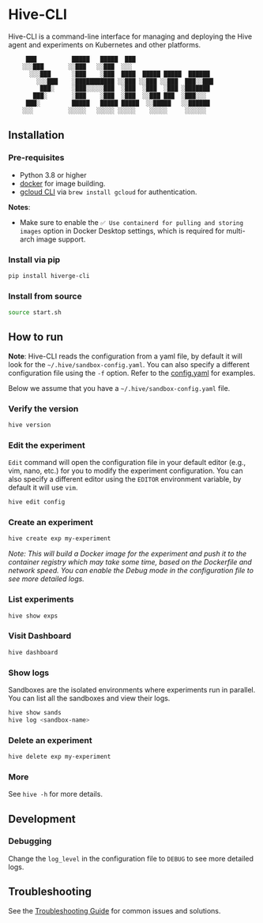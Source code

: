 # Hive-CLI

Hive-CLI is a command-line interface for managing and deploying the Hive agent and experiments on Kubernetes and other platforms.

```bash
     ███          █████   █████  ███
    ░░░███       ░░███   ░░███  ░░░
      ░░░███      ░███    ░███  ████  █████ █████  ██████
        ░░░███    ░███████████ ░░███ ░░███ ░░███  ███░░███
         ███░     ░███░░░░░███  ░███  ░███  ░███ ░███████
       ███░       ░███    ░███  ░███  ░░███ ███  ░███░░░
     ███░         █████   █████ █████  ░░█████   ░░██████
    ░░░          ░░░░░   ░░░░░ ░░░░░    ░░░░░     ░░░░░░
```

## Installation

### Pre-requisites

- Python 3.8 or higher
- [docker](https://www.docker.com/) for image building.
- [gcloud CLI](https://cloud.google.com/sdk/docs/install) via `brew install gcloud` for authentication.

**Notes**:

- Make sure to enable the `✅ Use containerd for pulling and storing images` option in Docker Desktop settings, which is required for multi-arch image support.

### Install via pip

```bash
pip install hiverge-cli
```

### Install from source

```bash
source start.sh
```

## How to run

**Note**: Hive-CLI reads the configuration from a yaml file, by default it will look for the `~/.hive/sandbox-config.yaml`. You can also specify a different configuration file using the `-f` option. Refer to the [config.yaml](./config.yaml) for examples.

Below we assume that you have a `~/.hive/sandbox-config.yaml` file.

### Verify the version

```bash
hive version
```


### Edit the experiment

`Edit` command will open the configuration file in your default editor (e.g., vim, nano, etc.) for you to modify the experiment configuration. You can also specify a different editor using the `EDITOR` environment variable, by default it will use `vim`.

```bash
hive edit config
```

### Create an experiment

```bash
hive create exp my-experiment
```

*Note: This will build a Docker image for the experiment and push it to the container registry which may take some time, based on the Dockerfile and network speed. You can enable the Debug mode in the configuration file to see more detailed logs.*

### List experiments

```bash
hive show exps
```

### Visit Dashboard

```bash
hive dashboard
```

### Show logs

Sandboxes are the isolated environments where experiments run in parallel. You can list all the sandboxes and view their logs.

```bash
hive show sands
hive log <sandbox-name>
```

### Delete an experiment


```bash
hive delete exp my-experiment
```

### More

See `hive -h` for more details.

## Development

### Debugging

Change the `log_level` in the configuration file to `DEBUG` to see more detailed logs.

## Troubleshooting

See the [Troubleshooting Guide](docs//TROUBLESHOOTING.md) for common issues and solutions.
